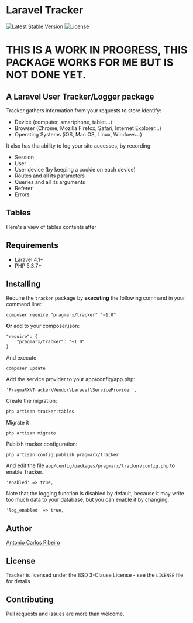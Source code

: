 # Laravel Tracker

[![Latest Stable Version](https://poser.pugx.org/pragmarx/tracker/v/stable.png)](https://packagist.org/packages/pragmarx/tracker) [![License](https://poser.pugx.org/pragmarx/tracker/license.png)](https://packagist.org/packages/pragmarx/tracker)

# THIS IS A WORK IN PROGRESS, THIS PACKAGE WORKS FOR ME BUT IS NOT DONE YET.

## A Laravel User Tracker/Logger package

Tracker gathers information from your requests to store identify:

- Device (computer, smartphone, tablet...)
- Browser (Chrome, Mozilla Firefox, Safari, Internet Explorer...)
- Operating Systems (iOS, Mac OS, Linux, Windows...)

It also has tha ability to log your site accesses, by recording:

- Session
- User
- User device (by keeping a cookie on each device)
- Routes and all its parameters
- Queries and all its arguments
- Referer
- Errors

## Tables

Here's a view of tables contents after

## Requirements

- Laravel 4.1+
- PHP 5.3.7+

## Installing

Require the `tracker` package by **executing** the following command in your command line:

    composer require "pragmarx/tracker" "~1.0"

**Or** add to your composer.json:

    "require": {
        "pragmarx/tracker": "~1.0"
    }

And execute

    composer update

Add the service provider to your app/config/app.php:

    'PragmaRX\Tracker\Vendor\Laravel\ServiceProvider',

Create the migration:

	php artisan tracker:tables

Migrate it

	php artisan migrate

Publish tracker configuration:

	php artisan config:publish pragmarx/tracker

And edit the file `app/config/packages/pragmarx/tracker/config.php` to enable Tracker.

	'enabled' => true,

Note that the logging function is disabled by default, because it may write too much data to your database, but you can enable it by changing:

	'log_enabled' => true,

## Author

[Antonio Carlos Ribeiro](http://twitter.com/iantonioribeiro)

## License

Tracker is licensed under the BSD 3-Clause License - see the `LICENSE` file for details

## Contributing

Pull requests and issues are more than welcome.

